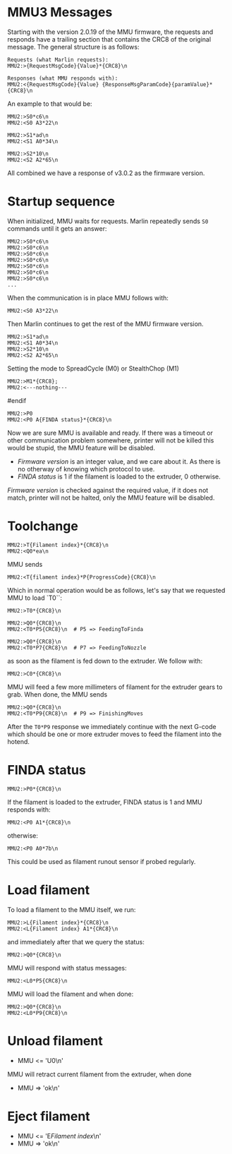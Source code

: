 MMU3 Messages
=============

Starting with the version 2.0.19 of the MMU firmware, the requests and responds
have a trailing section that contains the CRC8 of the original message. The
general structure is as follows:

```shell
Requests (what Marlin requests):
MMU2:>{RequestMsgCode}{Value}*{CRC8}\n

Responses (what MMU responds with):
MMU2:<{RequestMsgCode}{Value} {ResponseMsgParamCode}{paramValue}*{CRC8}\n
```

An example to that would be:

```shell
MMU2:>S0*c6\n
MMU2:<S0 A3*22\n

MMU2:>S1*ad\n
MMU2:<S1 A0*34\n

MMU2:>S2*10\n
MMU2:<S2 A2*65\n
```

All combined we have a response of v3.0.2 as the firmware version.

Startup sequence
================

When initialized, MMU waits for requests. Marlin repeatedly sends `S0` commands
until it gets an answer:

```shell
MMU2:>S0*c6\n
MMU2:>S0*c6\n
MMU2:>S0*c6\n
MMU2:>S0*c6\n
MMU2:>S0*c6\n
MMU2:>S0*c6\n
MMU2:>S0*c6\n
...
```

When the communication is in place MMU follows with:

```shell
MMU2:<S0 A3*22\n
```

Then Marlin continues to get the rest of the MMU firmware version.

```shell
MMU2:>S1*ad\n
MMU2:<S1 A0*34\n
MMU2:>S2*10\n
MMU2:<S2 A2*65\n
```

Setting the mode to SpreadCycle (M0) or StealthChop (M1)

```shell
MMU2:>M1*{CRC8};
MMU2:<---nothing---
```

#endif

```shell
MMU2:>P0
MMU2:<P0 A{FINDA status}*{CRC8}\n
```

Now we are sure MMU is available and ready. If there was a timeout or other
communication problem somewhere, printer will not be killed this would be
stupid, the MMU feature will be disabled.

- *Firmware version* is an integer value, and we care about it. As there is no
  otherway of knowing which protocol to use.
- *FINDA status* is 1 if the filament is loaded to the extruder, 0 otherwise.

*Firmware version* is checked against the required value, if it does not match,
printer will not be halted, only the MMU feature will be disabled.


Toolchange
==========

```shell
MMU2:>T{Filament index}*{CRC8}\n
MMU2:<Q0*ea\n
```

MMU sends

```shell
MMU2:<T{filament index}*P{ProgressCode}{CRC8}\n
```

Which in normal operation would be as follows, let's say that we requested MMU
to load `T0``:

```shell
MMU2:>T0*{CRC8}\n

MMU2:>Q0*{CRC8}\n
MMU2:<T0*P5{CRC8}\n  # P5 => FeedingToFinda

MMU2:>Q0*{CRC8}\n
MMU2:<T0*P7{CRC8}\n  # P7 => FeedingToNozzle
```

as soon as the filament is fed down to the extruder. We follow with:

```shell
MMU2:>C0*{CRC8}\n
```

MMU will feed a few more millimeters of filament for the extruder gears to
grab. When done, the MMU sends

```shell
MMU2:>Q0*{CRC8}\n
MMU2:<T0*P9{CRC8}\n  # P9 => FinishingMoves
```

After the `T0*P9` response we immediately continue with the next G-code which
should be one or more extruder moves to feed the filament into the hotend.


FINDA status
============

```shell
MMU2:>P0*{CRC8}\n
```

If the filament is loaded to the extruder, FINDA status is 1 and MMU responds
with:

```shell
MMU2:<P0 A1*{CRC8}\n
```

otherwise:

```shell
MMU2:<P0 A0*7b\n
```

This could be used as filament runout sensor if probed regularly.


Load filament
=============

To load a filament to the MMU itself, we run:

```shell
MMU2:>L{Filament index}*{CRC8}\n
MMU2:<L{Filament index} A1*{CRC8}\n
```

and immediately after that we query the status:

```shell
MMU2:>Q0*{CRC8}\n
```

MMU will respond with status messages:

```shell
MMU2:<L0*P5{CRC8}\n
```

MMU will load the filament and when done:

```shell
MMU2:>Q0*{CRC8}\n
MMU2:<L0*P9{CRC8}\n
```

Unload filament
=============

- MMU <= 'U0\n'

MMU will retract current filament from the extruder, when done

- MMU => 'ok\n'



Eject filament
==============

- MMU <= 'E*Filament index*\n'
- MMU => 'ok\n'
